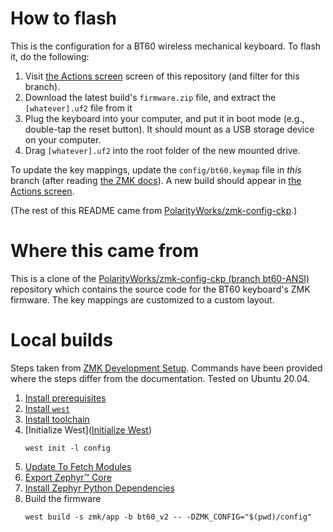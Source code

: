 # How to flash

This is the configuration for a BT60 wireless mechanical keyboard. To flash it, do the following:

1. Visit [the Actions screen](../../actions?query=branch%3Abt60-custom) screen of this repository (and filter for this branch).
2. Download the latest build's `firmware.zip` file, and extract the `[whatever].uf2` file from it
3. Plug the keyboard into your computer, and put it in boot mode (e.g., double-tap the reset button). It should mount as a USB storage device on your computer.
4. Drag `[whatever].uf2` into the root folder of the new mounted drive.

To update the key mappings, update the `config/bt60.keymap` file in *this* branch (after reading [the ZMK docs](https://zmk.dev/docs)). A new build should appear in [the Actions screen](../../actions?query=branch%3Abt60-custom).

(The rest of this README came from [PolarityWorks/zmk-config-ckp](https://github.com/PolarityWorks/zmk-config-ckp).)

# Where this came from

This is a clone of the [PolarityWorks/zmk-config-ckp (branch bt60-ANSI)](https://github.com/PolarityWorks/zmk-config-ckp/tree/bt60-ANSI) repository which contains the source code for the BT60 keyboard's ZMK firmware. The key mappings are customized to a custom layout.

# Local builds

Steps taken from [ZMK Development Setup](https://zmk.dev/docs/development/setup). Commands have been provided where the steps differ from the documentation. Tested on Ubuntu 20.04.

1. [Install prerequisites](https://zmk.dev/docs/development/setup#prerequisites)
2. [Install `west`](https://zmk.dev/docs/development/setup#west-installation)
3. [Install toolchain](https://zmk.dev/docs/development/setup#toolchain-installation)
4. [Initialize West]([Initialize West](https://zmk.dev/docs/development/setup#initialize-west))
    ```
    west init -l config
    ```
5. [Update To Fetch Modules](https://zmk.dev/docs/development/setup#update-to-fetch-modules)
6. [Export Zephyr™ Core](https://zmk.dev/docs/development/setup#export-zephyr-core)
7. [Install Zephyr Python Dependencies](https://zmk.dev/docs/development/setup#install-zephyr-python-dependencies)
8. Build the firmware 
    ```
    west build -s zmk/app -b bt60_v2 -- -DZMK_CONFIG="$(pwd)/config"